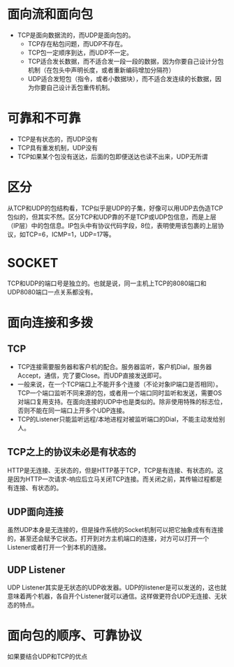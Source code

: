 # 面向流和面向包
- TCP是面向数据流的，而UDP是面向包的。
  - TCP存在粘包问题，而UDP不存在。
  - TCP包一定顺序到达，而UDP不一定。
  - TCP适合发长数据，而不适合发一段一段的数据，因为你要自己设计分包机制（在包头中声明长度，或者重新编码增加分隔符）
  - UDP适合发短包（指令，或者小数据块），而不适合发连续的长数据，因为你要自己设计丢包重传机制。

# 可靠和不可靠

- TCP是有状态的，而UDP没有
- TCP具有重发机制，UDP没有
- TCP如果某个包没有送达，后面的包即便送达也读不出来，UDP无所谓

# 区分
从TCP和UDP的包结构看，TCP似乎是UDP的子集，好像可以用UDP去伪造TCP包似的，但其实不然。区分TCP和UDP靠的不是TCP或UDP包信息，而是上层（IP层）中的包信息。IP包头中有协议代码字段，8位，表明使用该包裹的上层协议，如TCP=6，ICMP=1，UDP=17等。

# SOCKET

TCP和UDP的端口号是独立的。也就是说，同一主机上TCP的8080端口和UDP8080端口一点关系都没有。

# 面向连接和多拨
## TCP
- TCP连接需要服务器和客户机的配合。服务器监听，客户机Dial，服务器Accept，通信，完了要Close。而UDP直接发送即可。
- 一般来说，在一个TCP端口上不能开多个连接（不论对象IP端口是否相同）。TCP一个端口监听不同来源的包，或者用一个端口同时监听和发送，需要OS对端口复用支持。在面向连接的UDP中也是类似的。除非使用特殊的标志位，否则不能在同一端口上开多个UDP连接。
- TCP的Listener只能监听远程/本地进程对被监听端口的Dial，不能主动发给别人。

## TCP之上的协议未必是有状态的
HTTP是无连接、无状态的，但是HTTP基于TCP，TCP是有连接、有状态的。这是因为HTTP一次请求-响应后立马关闭TCP连接。而关闭之前，其传输过程都是有连接、有状态的。

## UDP面向连接
虽然UDP本身是无连接的，但是操作系统的Socket机制可以把它抽象成有有连接的，甚至还会赋予它状态。打开到对方主机端口的连接，对方可以打开一个Listener或者打开一个到本机的连接。

## UDP Listener
UDP Listener其实是无状态的UDP收发器。UDP的listener是可以发送的，这也就意味着两个机器，各自开个Listener就可以通信。这样做更符合UDP无连接、无状态的特点。

# 面向包的顺序、可靠协议
如果要结合UDP和TCP的优点